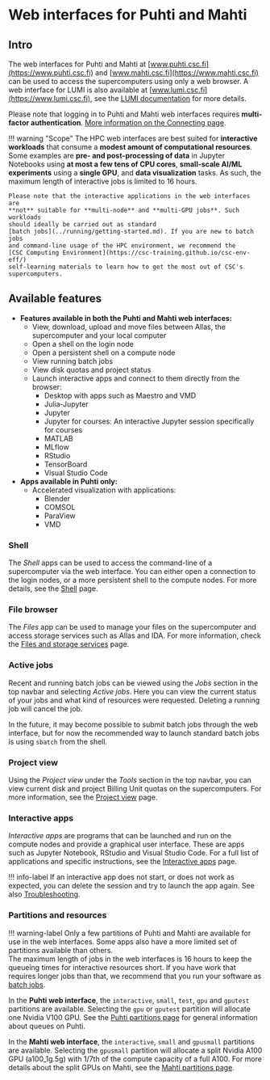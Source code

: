 # Web interfaces for Puhti and Mahti

## Intro

The web interfaces for Puhti and Mahti at
[www.puhti.csc.fi](https://www.puhti.csc.fi) and
[www.mahti.csc.fi](https://www.mahti.csc.fi) can be used to access the
supercomputers using only a web browser. A web interface for LUMI is also
available at [www.lumi.csc.fi](https://www.lumi.csc.fi), see the
[LUMI documentation](https://docs.lumi-supercomputer.eu/runjobs/webui/) for
more details.

Please note that logging in to Puhti and Mahti web interfaces requires
**multi-factor authentication**.
[More information on the Connecting page](connecting.md).

!!! warning "Scope"
    The HPC web interfaces are best suited for **interactive workloads** that
    consume a **modest amount of computational resources**. Some examples are
    **pre- and post-processing of data** in Jupyter Notebooks using
    **at most a few tens of CPU cores**, **small-scale AI/ML experiments**
    using a **single GPU**, and **data visualization** tasks. As such, the
    maximum length of interactive jobs is limited to 16 hours.

    Please note that the interactive applications in the web interfaces are
    **not** suitable for **multi-node** and **multi-GPU jobs**. Such workloads
    should ideally be carried out as standard
    [batch jobs](../running/getting-started.md). If you are new to batch jobs
    and command-line usage of the HPC environment, we recommend the
    [CSC Computing Environment](https://csc-training.github.io/csc-env-eff/)
    self-learning materials to learn how to get the most out of CSC's
    supercomputers.

## Available features

- **Features available in both the Puhti and Mahti web interfaces:**
    - View, download, upload and move files between Allas, the supercomputer
      and your local computer
    - Open a shell on the login node
    - Open a persistent shell on a compute node
    - View running batch jobs
    - View disk quotas and project status
    - Launch interactive apps and connect to them directly from the browser:
        - Desktop with apps such as Maestro and VMD
        - Julia-Jupyter
        - Jupyter
        - Jupyter for courses: An interactive Jupyter session specifically for
          courses
        - MATLAB
        - MLflow
        - RStudio
        - TensorBoard
        - Visual Studio Code
- **Apps available in Puhti only:**
    - Accelerated visualization with applications:
        - Blender
        - COMSOL
        - ParaView
        - VMD

### Shell

The _Shell_ apps can be used to access the command-line of a supercomputer via
the web interface. You can either open a connection to the login nodes, or a
more persistent shell to the compute nodes. For more details, see the
[Shell](shell.md) page.

### File browser

The _Files_ app can be used to manage your files on the supercomputer and
access storage services such as Allas and IDA. For more information, check the
[Files and storage services](file-browser.md) page.

### Active jobs

Recent and running batch jobs can be viewed using the _Jobs_ section in the top
navbar and selecting _Active jobs_. Here you can view the current status of
your jobs and what kind of resources were requested. Deleting a running job
will cancel the job. 

In the future, it may become possible to submit batch jobs through the web
interface, but for now the recommended way to launch standard batch jobs is
using `sbatch` from the shell.

### Project view

Using the _Project view_ under the _Tools_ section in the top navbar, you can
view  current disk and project Billing Unit quotas on the supercomputers. For
more information, see the [Project view](project-view.md) page.

### Interactive apps

_Interactive apps_ are programs that can be launched and run on the compute
nodes and provide a graphical user interface. These are apps such as Jupyter
Notebook, RStudio and Visual Studio Code. For a full list of applications and
specific instructions, see the [Interactive apps](apps.md) page.

!!! info-label
    If an interactive app does not start, or does not work as expected, you can
    delete the session and try to launch the app again. See also
    [Troubleshooting](apps.md#troubleshooting).

### Partitions and resources

!!! warning-label
    Only a few partitions of Puhti and Mahti are available for use in the web
    interfaces. Some apps also have a more limited set of partitions available
    than others.  
    The maximum length of jobs in the web interfaces is 16 hours to keep the
    queueing times for interactive resources short. If you have work that
    requires longer jobs than that, we recommend that you run your software as
    [batch jobs](../running/getting-started.md).

In the **Puhti web interface**, the `interactive`, `small`, `test`, `gpu` and
`gputest` partitions are available. Selecting the `gpu` or `gputest` partition
will allocate one Nvidia V100 GPU. See the
[Puhti partitions page](../running/batch-job-partitions.md#puhti-partitions)
for general information about queues on Puhti.

In the **Mahti web interface**, the `interactive`, `small` and `gpusmall`
partitions are available. Selecting the `gpusmall` partition will allocate a
split Nvidia A100 GPU (a100_1g.5g) with 1/7th of the compute capacity of a full
A100. For more details about the split GPUs on Mahti, see the
[Mahti partitions page](../running/batch-job-partitions.md#mahti-partitions).
